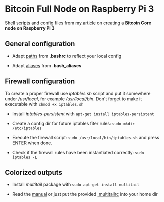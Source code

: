 # Bitcoin Full Node on Raspberry Pi 3

Shell scripts and config files from [my article](https://blog.brakmic.com/running-a-full-bitcoin-node-on-raspberry-pi-3/) on creating a **Bitcoin Core node on Raspberry Pi 3**

## General configuration 

* Adapt [paths](https://github.com/brakmic/Bitcoin_Full_Node_on_Raspberry_Pi3/blob/master/.bashrc#L115) from **.bashrc** to reflect your local config

* Adapt [aliases](https://github.com/brakmic/Bitcoin_Full_Node_on_Raspberry_Pi3/blob/master/.bash_aliases#L3) from **.bash_aliases**

## Firewall configuration

To create a proper firewall use *iptables.sh* script and put it somewhere under */usr/local*, for example */usr/local/bin*. Don't forget to make it executable with `chmod +x iptables.sh`

* Install *iptables-persistent* with `apt-get install iptables-persistent`

* Create a config dir for future iptables fiter rules: `sudo mkdir /etc/iptables`

* Execute the firewall script: `sudo /usr/local/bin/iptables.sh` and press ENTER when done.

* Check if the firewall rules have been instantiated correctly: `sudo iptables -L`

## Colorized outputs

* Install *multitail* package with `sudo apt-get install multitail`

* Read the [manual](https://www.vanheusden.com/multitail/manual.php) or just put the provided [.multitailrc](https://github.com/brakmic/Bitcoin_Full_Node_on_Raspberry_Pi3/blob/master/.multitailrc#L1) into your home dir 



